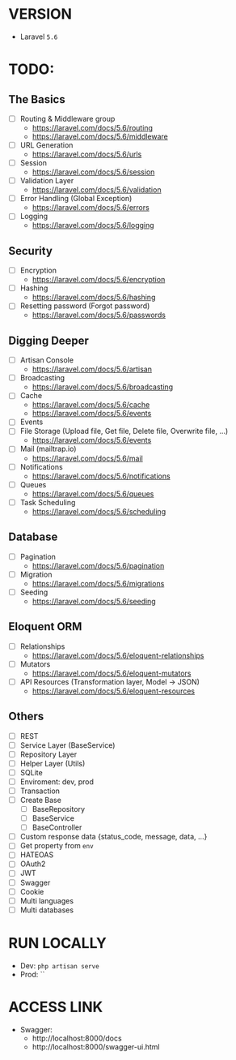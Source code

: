 # VERSION

- Laravel `5.6`

# TODO:

## The Basics

- [ ] Routing & Middleware group
  + https://laravel.com/docs/5.6/routing
  + https://laravel.com/docs/5.6/middleware
- [ ] URL Generation
  + https://laravel.com/docs/5.6/urls
- [ ] Session
  + https://laravel.com/docs/5.6/session
- [ ] Validation Layer
  + https://laravel.com/docs/5.6/validation
- [ ] Error Handling (Global Exception)
  + https://laravel.com/docs/5.6/errors
- [ ] Logging
  + https://laravel.com/docs/5.6/logging

## Security

- [ ] Encryption
  + https://laravel.com/docs/5.6/encryption
- [ ] Hashing
  + https://laravel.com/docs/5.6/hashing
- [ ] Resetting password (Forgot password)
  + https://laravel.com/docs/5.6/passwords

## Digging Deeper

- [ ] Artisan Console
  + https://laravel.com/docs/5.6/artisan
- [ ] Broadcasting
  + https://laravel.com/docs/5.6/broadcasting
- [ ] Cache
  + https://laravel.com/docs/5.6/cache
  + https://laravel.com/docs/5.6/events
- [ ] Events
- [ ] File Storage (Upload file, Get file, Delete file, Overwrite file, ...)
  + https://laravel.com/docs/5.6/events
- [ ] Mail (mailtrap.io)
  + https://laravel.com/docs/5.6/mail
- [ ] Notifications
  + https://laravel.com/docs/5.6/notifications
- [ ] Queues
  + https://laravel.com/docs/5.6/queues
- [ ] Task Scheduling
  + https://laravel.com/docs/5.6/scheduling

## Database

- [ ] Pagination
  + https://laravel.com/docs/5.6/pagination
- [ ] Migration
  + https://laravel.com/docs/5.6/migrations
- [ ] Seeding
  + https://laravel.com/docs/5.6/seeding

## Eloquent ORM

- [ ] Relationships
  + https://laravel.com/docs/5.6/eloquent-relationships
- [ ] Mutators
  + https://laravel.com/docs/5.6/eloquent-mutators
- [ ] API Resources (Transformation layer, Model -> JSON)
  + https://laravel.com/docs/5.6/eloquent-resources

## Others

- [ ] REST
- [ ] Service Layer (BaseService)
- [ ] Repository Layer
- [ ] Helper Layer (Utils)
- [ ] SQLite
- [ ] Enviroment: dev, prod
- [ ] Transaction
- [ ] Create Base
  + [ ] BaseRepository
  + [ ] BaseService
  + [ ] BaseController
- [ ] Custom response data {status_code, message, data, ...}
- [ ] Get property from `env`
- [ ] HATEOAS
- [ ] OAuth2
- [ ] JWT
- [ ] Swagger
- [ ] Cookie
- [ ] Multi languages
- [ ] Multi databases

# RUN LOCALLY

- Dev: `php artisan serve`
- Prod: ``

# ACCESS LINK

- Swagger:
  + http://localhost:8000/docs
  + http://localhost:8000/swagger-ui.html
